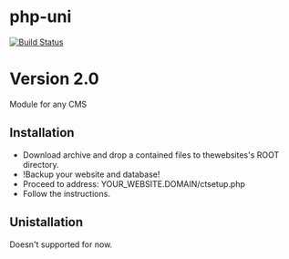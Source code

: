 php-uni
=======
[![Build Status](https://travis-ci.org/CleanTalk/php-uni.svg)](https://travis-ci.org/CleanTalk/php-uni)

# Version 2.0

Module for any CMS
## Installation
* Download archive and drop a contained files to thewebsites's  ROOT directory.
* !Backup your website and database!
* Proceed to address: YOUR_WEBSITE.DOMAIN/ctsetup.php
* Follow the instructions.

## Unistallation
Doesn't supported for now.
